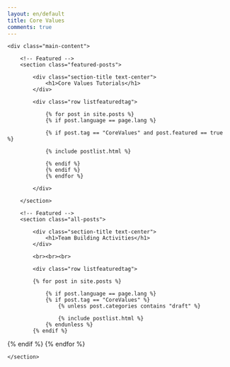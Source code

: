 ```yaml
---
layout: en/default
title: Core Values
comments: true
---
```



<!-- We reopen main-content and container -->

<div class="container-fluid">

    <div class="main-content">

        <!-- Featured -->
        <section class="featured-posts">

            <div class="section-title text-center">
                <h1>Core Values Tutorials</h1>
            </div>

            <div class="row listfeaturedtag">

                {% for post in site.posts %}
                {% if post.language == page.lang %}

                {% if post.tag == "CoreValues" and post.featured == true %}

                {% include postlist.html %}

                {% endif %}
                {% endif %}
                {% endfor %}

            </div>

        </section>

        <!-- Featured -->
        <section class="all-posts">

            <div class="section-title text-center">
                <h1>Team Building Activities</h1>
            </div>

            <br><br><br>

            <div class="row listfeaturedtag">

            {% for post in site.posts %}

                {% if post.language == page.lang %}
                {% if post.tag == "CoreValues" %}
                    {% unless post.categories contains "draft" %}

                    {% include postlist.html %}
                {% endunless %}
            {% endif %}
{% endif %}
        {% endfor %}
        </div>

    </section>

